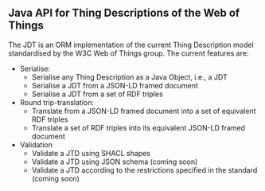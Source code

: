 ## Java API for Thing Descriptions of the Web of Things

The JDT is an ORM implementation of the current Thing Description model standardised by the W3C Web of Things group. The current features are:

* Serialise:
  * Serialise any Thing Description as a Java Object, i.e., a JDT
  * Serialise a JDT from a JSON-LD framed document
  * Serialise a JDT from a set of RDF triples
* Round trip-translation:
  *  Translate from a JSON-LD framed document into a set of equivalent RDF triples
  *  Translate a set of RDF triples into its equivalent JSON-LD framed document
* Validation
  * Validate a JTD using SHACL shapes
  * Validate a JTD using JSON schema (coming soon)
  * Validate a JTD according to the restrictions specified in the standard (coming soon)



